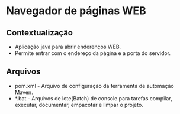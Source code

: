 # Navegador de páginas WEB

## Contextualização

- Aplicação java para abrir enderenços WEB.
- Permite entrar com o endereço da página e a porta do servidor.

## Arquivos

- pom.xml - Arquivo de configuração da ferramenta de automação Maven.
- *.bat - Arquivos de lote(Batch) de console para tarefas compilar, executar, documentar, empacotar e limpar o projeto.